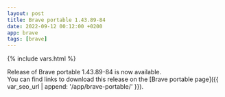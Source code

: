 ```yaml
---
layout: post
title: Brave portable 1.43.89-84
date: 2022-09-12 00:12:00 +0200
app: brave
tags: [brave]
---
```

{% include vars.html %}

Release of Brave portable 1.43.89-84 is now available.<br />
You can find links to download this release on the [Brave portable page]({{ var_seo_url | append: '/app/brave-portable/' }}).

